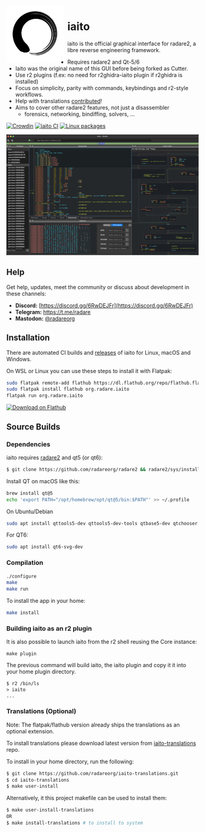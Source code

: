 <img width="150" height="150" align="left" style="float: left; margin: 0 10px 0 0;" alt="Iaito logo" src="https://raw.githubusercontent.com/radareorg/iaito/master/src/img/iaito.svg?sanitize=true">

# iaito

iaito is the official graphical interface for radare2, a libre reverse engineering framework.

* Requires radare2 and Qt-5/6
* Iaito was the original name of this GUI before being forked as Cutter.
* Use r2 plugins (f.ex: no need for r2ghidra-iaito plugin if r2ghidra is installed)
* Focus on simplicity, parity with commands, keybindings and r2-style workflows.
* Help with translations [contributed](https://crowdin.com/project/iaito)!
* Aims to cover other radare2 features, not just a disassembler
  * forensics, networking, bindiffing, solvers, ...

[![Crowdin](https://badges.crowdin.net/iaito/localized.svg)](https://crowdin.com/project/iaito)
[![iaito CI](https://github.com/radareorg/iaito/workflows/iaito%20CI/badge.svg)](https://github.com/radareorg/iaito/actions)
[![Linux packages](https://repology.org/badge/vertical-allrepos/iaito.svg?columns=4)](https://repology.org/project/iaito/versions)

![Screenshot](https://raw.githubusercontent.com/radareorg/iaito/master/screenshots/macos-panels.png)

## Help

Get help, updates, meet the community or discuss about development in these channels:

- **Discord:** [https://discord.gg/6RwDEJFr](https://discord.gg/6RwDEJFr)
- **Telegram:** https://t.me/radare
- **Mastodon:** [@radareorg](https://infosec.exchange/@radareorg)

## Installation

There are automated CI builds and [releases](https://github.com/radareorg/iaito/releases) of iaito for Linux, macOS and Windows.

On WSL or Linux you can use these steps to install it with Flatpak:

```sh
sudo flatpak remote-add flathub https://dl.flathub.org/repo/flathub.flatpakrepo
sudo flatpak install flathub org.radare.iaito
flatpak run org.radare.iaito
```

<a href='https://flathub.org/apps/details/org.radare.iaito'><img width='120' alt='Download on Flathub' src='https://flathub.org/assets/badges/flathub-badge-en.png'/></a>

## Source Builds

### Dependencies

iaito requires [radare2](https://github.com/radareorg/radare2) and qt5 (or qt6):

```sh
$ git clone https://github.com/radareorg/radare2 && radare2/sys/install.sh
```

Install QT on macOS like this:

```sh
brew install qt@5
echo 'export PATH="/opt/homebrew/opt/qt@5/bin:$PATH"' >> ~/.profile
```

On Ubuntu/Debian

```sh
sudo apt install qttools5-dev qttools5-dev-tools qtbase5-dev qtchooser qt5-qmake qtbase5-dev-tools libqt5svg5-dev make pkg-config build-essential
```

For QT6:

```sh
sudo apt install qt6-svg-dev
```

### Compilation

```sh
./configure
make
make run
```

To install the app in your home:

```sh
make install
```

### Building iaito as an r2 plugin

It is also possible to launch iaito from the r2 shell reusing the Core instance:

```
make plugin
```

The previous command will build iaito, the iaito plugin and copy it it into your home plugin directory.

```
$ r2 /bin/ls
> iaito
...
```

### Translations (Optional)

Note: The flatpak/flathub version already ships the translations as an optional extension.

To install translations please download latest version from [iaito-translations](https://github.com/radareorg/iaito-translations) repo.

To install in your home directory, run the following:

```sh
$ git clone https://github.com/radareorg/iaito-translations.git
$ cd iaito-translations
$ make user-install
```

Alternatively, it this project makefile can be used to install them:

```sh
$ make user-install-translations
OR
$ make install-translations # to install to system
```

